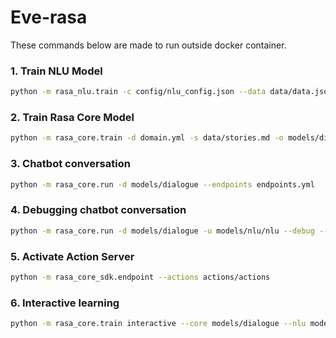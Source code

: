 # Eve-rasa

These commands below are made to run outside docker container.

### 1. Train NLU Model

```sh
python -m rasa_nlu.train -c config/nlu_config.json --data data/data.json -o models --fixed_model_name nlu --project nlu --verbose
```
### 2. Train Rasa Core Model

```sh
python -m rasa_core.train -d domain.yml -s data/stories.md -o models/dialogue
```

### 3. Chatbot conversation

```sh
python -m rasa_core.run -d models/dialogue --endpoints endpoints.yml
```

### 4. Debugging chatbot conversation

```sh
python -m rasa_core.run -d models/dialogue -u models/nlu/nlu --debug --endpoints endpoints.yml
```

### 5. Activate Action Server

```sh
python -m rasa_core_sdk.endpoint --actions actions/actions
```
### 6. Interactive learning

```sh
python -m rasa_core.train interactive --core models/dialogue --nlu models/nlu/nlu --endpoints endpoints.yml
```
